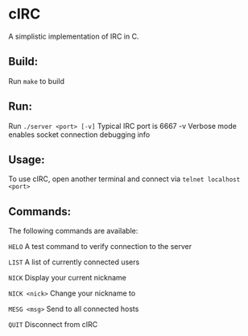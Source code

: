 # cIRC
A simplistic implementation of IRC in C.

## Build:
Run `make` to build

## Run:
Run `./server <port> [-v]`
	<port> 		Typical IRC port is 6667
	-v		Verbose mode enables socket connection debugging info

## Usage:
To use cIRC, open another terminal and connect via `telnet localhost <port>`

## Commands:
The following commands are available:

`HELO`		A test command to verify connection to the server

`LIST`		A list of currently connected users

`NICK`		Display your current nickname

`NICK <nick>`	Change your nickname to *<nick>*

`MESG <msg>`		Send *<msg>* to all connected hosts

`QUIT`		Disconnect from cIRC

